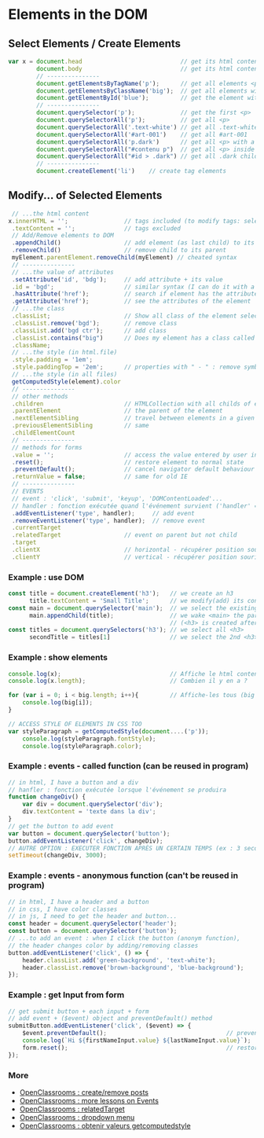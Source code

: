# Elements in the DOM
## Select Elements / Create Elements
```js
var x = document.head                            // get its html content
        document.body                            // get its html content
        // ---------------
        document.getElementsByTagName('p');      // get all elements <p>
        document.getElementsByClassName('big');  // get all elements with .big
        document.getElementById('blue');         // get the element with #blue
        // ---------------
        document.querySelector('p');             // get the first <p>
        document.querySelectorAll('p');          // get all <p>
        document.querySelectorAll('.text-white') // get all .text-white
        document.querySelectorAll('#art-001')    // get all #art-001
        document.querySelectorAll('p.dark')      // get all <p> with a .dark
        document.querySelectorAll("#contenu p")  // get all <p> inside a #contenu
        document.querySelectorAll("#id > .dark") // get all .dark child of #id parent
        // ---------------
        document.createElement('li')    // create tag elements
```
## Modify... of Selected Elements
```js
 // ...the html content
x.innerHTML = '';                // tags included (to modify tags: select the parent element)
 .textContent = '';              // tags excluded
 // Add/Remove elements to DOM
 .appendChild()                  // add element (as last child) to its parent
 .removeChild()                  // remove child to its parent
 myElement.parentElement.removeChild(myElement) // cheated syntax
 // ---------------
 // ...the value of attributes
 .setAttribute('id', 'bdg');     // add attribute + its value
 .id = 'bgd';                    // similar syntax (I can do it with a value as well)
 .hasAttribute('href');          // search if element has the attribute selected
 .getAttribute('href');          // see the attributes of the element
 // ...the class
 .classList;                     // Show all class of the element selected
 .classList.remove('bgd');       // remove class
 .classList.add('bgd ctr');      // add class
 .classList.contains("big")      // Does my element has a class called "big" ?
 .className;
 // ...the style (in html.file)
 .style.padding = '1em';
 .style.paddingTop = '2em';      // properties with " - " : remove symbol, use camelCase
 // ...the style (in all files)
 getComputedStyle(element).color
 // ---------------
 // other methods
 .children                       // HTMLCollection with all childs of element
 .parentElement                  // the parent of the element
 .nextElementSibling             // travel between elements in a given level (ex : list items)
 .previousElementSibling         // same
 .childElementCount
 // ---------------
 // methods for forms
 .value = '';                    // access the value entered by user in form input
 .reset();                       // restore element to normal state
 .preventDefault();              // cancel navigator default behaviour
 .returnValue = false;           // same for old IE
 // ---------------
 // EVENTS
 // event : 'click', 'submit', 'keyup', 'DOMContentLoaded'...
 // handler : fonction exécutée quand l'événement survient ('handler' = 'callback' = 'eventlistener')
 .addEventListener('type', handler);     // add event
 .removeEventListener('type', handler);  // remove event
 .currentTarget
 .relatedTarget                  // event on parent but not child
 .target
 .clientX                        // horizontal - récupérer position souris mousemove
 .clientY                        // vertical - récupérer position souris mousemove
```

### Example : use DOM
```js
const title = document.createElement('h3');   // we create an h3
      title.textContent = 'Small Title';      // we modify(add) its content
const main = document.querySelector('main');  // we select the existing <main>
      main.appendChild(title);                // we wake <main> the parent of <h3>
                                              // (<h3> is created after all existing <h3>)
const titles = document.querySelectors('h3'); // we select all <h3>
      secondTitle = titles[1]                 // we select the 2nd <h3> (array starts from 0)
```

### Example : show elements
```js
console.log(x);                               // Affiche le html content
console.log(x.length);                        // Combien il y en a ?

for (var i = 0; i < big.length; i++){         // Affiche-les tous (big = class)
    console.log(big[i]);
}

// ACCESS STYLE OF ELEMENTS IN CSS TOO
var styleParagraph = getComputedStyle(document....('p'));
    console.log(styleParagraph.fontStyle);
    console.log(styleParagraph.color);
```

### Example : events - called function (can be reused in program)
```js
// in html, I have a button and a div
// hanfler : fonction exécutée lorsque l'événement se produira
function changeDiv() {
    var div = document.querySelector('div');
    div.textContent = 'texte dans la div';
}
// get the button to add event
var button = document.querySelector('button');
button.addEventListener('click', changeDiv);
// AUTRE OPTION : EXECUTER FONCTION APRÈS UN CERTAIN TEMPS (ex : 3 secondes)
setTimeout(changeDiv, 3000);
```

### Example : events - anonymous function (can't be reused in program)
```js
// in html, I have a header and a button
// in css, I have color classes
// in js, I need to get the header and button...
const header = document.querySelector('header');
const button = document.querySelector('button');
// ...to add an event : when I click the button (anonym function),
// the header changes color by adding/removing classes
button.addEventListener('click', () => {
    header.classList.add('green-background', 'text-white');
    header.classList.remove('brown-background', 'blue-background');
});
```

### Example : get Input from form
```js
// get submit button + each input + form
// add event + ($event) object and preventDefault() method
submitButton.addEventListener('click', ($event) => {
    $event.preventDefault();                                  // prevent the submit button from refreshing the page
    console.log(`Hi ${firstNameInput.value} ${lastNameInput.value}`);
    form.reset();                                             // restore the form input
});
```

### More 
- [OpenClassrooms : create/remove posts](https://openclassrooms.com/en/courses/5493201-write-javascript-for-the-web/5496641-listen-for-events#/id/video_Player_3)
- [OpenClassrooms : more lessons on Events](https://openclassrooms.com/en/courses/3306901-creez-des-pages-web-interactives-avec-javascript/3545746-reagissez-a-des-evenements)
- [OpenClassrooms : relatedTarget](https://openclassrooms.com/en/courses/1916641-dynamisez-vos-sites-web-avec-javascript/1918968-les-evenements#/id/r-1925111)
- [OpenClassrooms : dropdown menu](https://openclassrooms.com/en/courses/1916641-dynamisez-vos-sites-web-avec-javascript/1919022-les-formulaires#/id/r-1925145)
- [OpenClassrooms : obtenir valeurs getcomputedstyle](https://openclassrooms.com/en/courses/1916641-dynamisez-vos-sites-web-avec-javascript/1919235-manipuler-le-css#/id/r-1925306)
